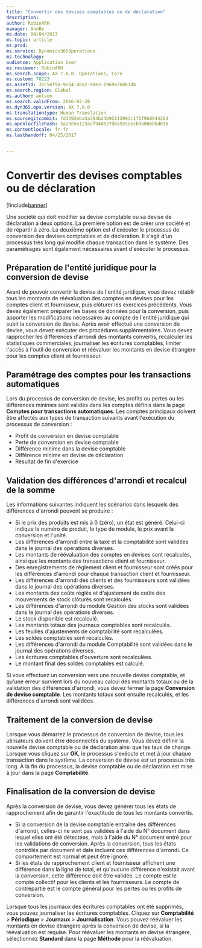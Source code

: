 ```yaml
---
title: "Convertir des devises comptables ou de déclaration"
description: 
author: RobinARH
manager: AnnBe
ms.date: 04/04/2017
ms.topic: article
ms.prod: 
ms.service: Dynamics365Operations
ms.technology: 
audience: Application User
ms.reviewer: RobinARH
ms.search.scope: AX 7.0.0, Operations, Core
ms.custom: 78223
ms.assetid: 31c56f9a-9c64-40a2-90e3-1969a760614b
ms.search.region: Global
ms.author: aolson
ms.search.validFrom: 2016-02-28
ms.dyn365.ops.version: AX 7.0.0
ms.translationtype: Human Translation
ms.sourcegitcommit: fd3392eba3a394bd4b92112093c1f1f9b894426d
ms.openlocfilehash: 5a23e5e123acf940627d8a555cecb9a0068bd016
ms.contentlocale: fr-fr
ms.lasthandoff: 04/25/2017


---
```


# <a name="convert-accounting-or-reporting-currencies"></a>Convertir des devises comptables ou de déclaration

[!include[banner](../includes/banner.md)]




Une société qui doit modifier sa devise comptable ou sa devise de déclaration a deux options. La première option est de créer une société et de répartir à zéro. La deuxième option est d'exécuter le processus de conversion des devises comptables et de déclaration. Il s'agit d'un processus très long qui modifie chaque transaction dans le système. Des paramétrages sont également nécessaires avant d'exécuter le processus.

## <a name="preparing-the-legal-entity-for-currency-conversion"></a>Préparation de l'entité juridique pour la conversion de devise
Avant de pouvoir convertir la devise de l'entité juridique, vous devez rétablir tous les montants de réévaluation des comptes en devises pour les comptes client et fournisseur, puis clôturer les exercices précédents. Vous devez également préparer les bases de données pour la conversion, puis apporter les modifications nécessaires au compte de l'entité juridique qui subit la conversion de devise. Après avoir effectué une conversion de devise, vous devez exécuter des procédures supplémentaires. Vous devez rapprocher les différences d'arrondi des montants convertis, recalculer les statistiques commerciales, journaliser les écritures comptables, limiter l'accès à l'outil de conversion et réévaluer les montants en devise étrangère pour les comptes client et fournisseur.

## <a name="setting-up-accounts-for-automatic-transactions"></a>Paramétrage des comptes pour les transactions automatiques
Lors du processus de conversion de devise, les profits ou pertes ou les différences minimes sont validés dans les comptes définis dans la page **Comptes pour transactions automatiques**. Les comptes principaux doivent être affectés aux types de transaction suivants avant l'exécution du processus de conversion :

-   Profit de conversion en devise comptable
-   Perte de conversion en devise comptable
-   Différence minime dans la devise comptable
-   Différence minime en devise de déclaration
-   Résultat de fin d'exercice

## <a name="posting-rounding-differences-and-sum-recalculations"></a>Validation des différences d'arrondi et recalcul de la somme
Les informations suivantes indiquent les scénarios dans lesquels des différences d'arrondi peuvent se produire :

-   Si le prix des produits est mis à 0 (zéro), un état est généré. Celui-ci indique le numéro de produit, le type de module, le prix avant la conversion et l'unité.
-   Les différences d'arrondi entre la taxe et la comptabilité sont validées dans le journal des opérations diverses.
-   Les montants de réévaluation des comptes en devises sont recalculés, ainsi que les montants des transactions client et fournisseur.
-   Des enregistrements de règlement client et fournisseur sont créés pour les différences d'arrondi pour chaque transaction client et fournisseur.
-   Les différences d'arrondi des clients et des fournisseurs sont validées dans le journal des opérations diverses.
-   Les montants des coûts réglés et d'ajustement de coûts des mouvements de stock clôturés sont recalculés.
-   Les différences d'arrondi du module Gestion des stocks sont validées dans le journal des opérations diverses.
-   Le stock disponible est recalculé.
-   Les montants totaux des journaux comptables sont recalculés.
-   Les feuilles d'ajustements de comptabilité sont recalculées.
-   Les soldes comptables sont recalculés.
-   Les différences d'arrondi du module Comptabilité sont validées dans le journal des opérations diverses.
-   Les écritures comptables d'ouverture sont recalculées.
-   Le montant final des soldes comptables est calculé.

Si vous effectuez un conversion vers une nouvelle devise comptable, et qu'une erreur survient lors du nouveau calcul des montants totaux ou de la validation des différences d'arrondi, vous devez fermer la page **Conversion de devise comptable**. Les montants totaux sont ensuite recalculés, et les différences d'arrondi sont validées.

## <a name="processing-the-currency-conversion"></a>Traitement de la conversion de devise
Lorsque vous démarrez le processus de conversion de devise, tous les utilisateurs doivent être déconnectés du système. Vous devez définir la nouvelle devise comptable ou de déclaration ainsi que les taux de change. Lorsque vous cliquez sur **OK**, le processus s'exécute et met à jour chaque transaction dans le système. La conversion de devise est un processus très long. À la fin du processus, la devise comptable ou de déclaration est mise à jour dans la page **Comptabilité**.

## <a name="completing-the-currency-conversion"></a>Finalisation de la conversion de devise
Après la conversion de devise, vous devez générer tous les états de rapprochement afin de garantir l'exactitude de tous les montants convertis.

-   Si la conversion de la devise comptable entraîne des différences d'arrondi, celles-ci ne sont pas validées à l'aide du N° document dans lequel elles ont été détectées, mais à l'aide du N° document entré pour les validations de conversion. Après la conversion, tous les états contrôlés par document et date incluent ces différences d'arrondi. Ce comportement est normal et peut être ignoré.
-   Si les états de rapprochement client et fournisseur affichent une différence dans la ligne de total, et qu'aucune différence n'existait avant la conversion, cette différence doit être validée. Le compte est le compte collectif pour les clients et les fournisseurs. Le compte de contrepartie est le compte général pour les pertes ou les profits de conversion.

Lorsque tous les journaux des écritures comptables ont été supprimés, vous pouvez journaliser les écritures comptables. Cliquez sur **Comptabilité** &gt; **Périodique** &gt; **Journaux** &gt; **Journalisation**. Vous pouvez réévaluer les montants en devise étrangère après la conversion de devise, si la réévaluation est requise. Pour réévaluer les montants en devise étrangère, sélectionnez **Standard** dans la page **Méthode** pour la réévaluation.





